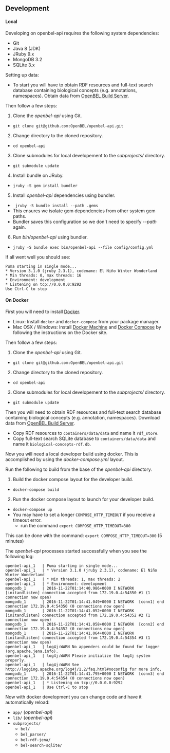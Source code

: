 ## Development

#### Local

Developing on openbel-api requires the following system dependencies:

- Git
- Java 8 (JDK)
- JRuby 9.x
- MongoDB 3.2
- SQLite 3.x

Setting up data:

- To start you will have to obtain RDF resources and full-text search
  database containing biological concepts (e.g. annotations, namespaces).
  Obtain data from [OpenBEL Build Server](https://build.openbel.org/browse/OR).

Then follow a few steps:

1. Clone the *openbel-api* using Git.
  - `git clone git@github.com:OpenBEL/openbel-api.git`
2. Change directory to the cloned repository.
  - `cd openbel-api`
3. Clone submodules for local developement to the *subprojects/* directory.
  - `git submodule update`
4. Install bundle on JRuby.
  - `jruby -S gem install bundler`
5. Install *openbel-api* dependencies using bundler.
  - ` jruby -S bundle install --path .gems`
  - This ensures we isolate gem dependencies from other system gem paths.
  - Bundler saves this configuration so we don't need to specify *--path*
    again.
6. Run *bin/openbel-api* using bundler.
  - `jruby -S bundle exec bin/openbel-api --file config/config.yml`

If all went well you should see:

```
Puma starting in single mode...
* Version 3.1.0 (jruby 2.3.1), codename: El Niño Winter Wonderland
* Min threads: 0, max threads: 16
* Environment: development
* Listening on tcp://0.0.0.0:9292
Use Ctrl-C to stop
```

#### On Docker

First you will need to install [Docker](https://www.docker.com/).

- Linux: Install `docker` and `docker-compose` from your package manager.
- Mac OSX / Windows: Install [Docker Machine](https://docs.docker.com/machine/install-machine/) and
  [Docker Compose](https://docs.docker.com/compose/install/) by following the instructions on the Docker site.

Then follow a few steps:

1. Clone the *openbel-api* using Git.
  - `git clone git@github.com:OpenBEL/openbel-api.git`
2. Change directory to the cloned repository.
  - `cd openbel-api`
3. Clone submodules for local developement to the *subprojects/* directory.
  - `git submodule update`

Then you will need to obtain RDF resources and full-text search database containing
biological concepts (e.g. annotation, namespaces). Download data from
[OpenBEL Build Server](https://build.openbel.org/browse/OR).

- Copy RDF resources to `containers/data/data` and name it `rdf_store`.
- Copy full-text search SQLite database to `containers/data/data` and name it `biological-concepts-rdf.db`.

Now you will need a local developer build using docker. This is accomplished by using
the *docker-compose.yml* layout.

Run the following to build from the base of the *openbel-api* directory.

1. Build the docker compose layout for the developer build.
  - `docker-compose build`
2. Run the docker compose layout to launch for your developer build.
  - `docker-compose up`
  - You may have to set a longer `COMPOSE_HTTP_TIMEOUT` if you receive a timeout error.
    - run the command `export COMPOSE_HTTP_TIMEOUT=300`

This can be done with the command: `export COMPOSE_HTTP_TIMEOUT=300` (5 minutes)

The *openbel-api* processes started successfully when you see the following log:

```
openbel-api_1   | Puma starting in single mode...
openbel-api_1   | * Version 3.1.0 (jruby 2.3.1), codename: El Niño Winter Wonderland
openbel-api_1   | * Min threads: 1, max threads: 2
openbel-api_1   | * Environment: development
mongodb_1       | 2016-11-22T01:14:40.986+0000 I NETWORK  [initandlisten] connection accepted from 172.19.0.4:54350 #1 (1 connection now open)
mongodb_1       | 2016-11-22T01:14:41.049+0000 I NETWORK  [conn1] end connection 172.19.0.4:54350 (0 connections now open)
mongodb_1       | 2016-11-22T01:14:41.052+0000 I NETWORK  [initandlisten] connection accepted from 172.19.0.4:54352 #2 (1 connection now open)
mongodb_1       | 2016-11-22T01:14:41.058+0000 I NETWORK  [conn2] end connection 172.19.0.4:54352 (0 connections now open)
mongodb_1       | 2016-11-22T01:14:41.064+0000 I NETWORK  [initandlisten] connection accepted from 172.19.0.4:54354 #3 (1 connection now open)
openbel-api_1   | log4j:WARN No appenders could be found for logger (org.apache.jena.info).
openbel-api_1   | log4j:WARN Please initialize the log4j system properly.
openbel-api_1   | log4j:WARN See http://logging.apache.org/log4j/1.2/faq.html#noconfig for more info.
mongodb_1       | 2016-11-22T01:14:41.795+0000 I NETWORK  [conn3] end connection 172.19.0.4:54354 (0 connections now open)
openbel-api_1   | * Listening on tcp://0.0.0.0:9292
openbel-api_1   | Use Ctrl-C to stop
```

Now with docker development you can change code and have it automatically reload:

- `app/` (*openbel-api*)
- `lib/` (*openbel-api*)
- `subprojects/`
  - `bel/`
  - `bel_parser/`
  - `bel-rdf-jena/`
  - `bel-search-sqlite/`
